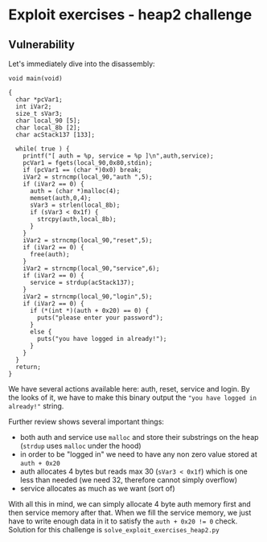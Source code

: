 # Exploit exercises - heap2 challenge

## Vulnerability

Let's immediately dive into the disassembly:

```
void main(void)

{
  char *pcVar1;
  int iVar2;
  size_t sVar3;
  char local_90 [5];
  char local_8b [2];
  char acStack137 [133];
  
  while( true ) {
    printf("[ auth = %p, service = %p ]\n",auth,service);
    pcVar1 = fgets(local_90,0x80,stdin);
    if (pcVar1 == (char *)0x0) break;
    iVar2 = strncmp(local_90,"auth ",5);
    if (iVar2 == 0) {
      auth = (char *)malloc(4);
      memset(auth,0,4);
      sVar3 = strlen(local_8b);
      if (sVar3 < 0x1f) {
        strcpy(auth,local_8b);
      }
    }
    iVar2 = strncmp(local_90,"reset",5);
    if (iVar2 == 0) {
      free(auth);
    }
    iVar2 = strncmp(local_90,"service",6);
    if (iVar2 == 0) {
      service = strdup(acStack137);
    }
    iVar2 = strncmp(local_90,"login",5);
    if (iVar2 == 0) {
      if (*(int *)(auth + 0x20) == 0) {
        puts("please enter your password");
      }
      else {
        puts("you have logged in already!");
      }
    }
  }
  return;
}
```

We have several actions available here: auth, reset, service and login. By the looks of it, we have to make this binary output the `"you have logged in already!"` string.

Further review shows several important things:
- both auth and service use `malloc` and store their substrings on the heap (`strdup` uses `malloc` under the hood)
- in order to be "logged in" we need to have any non zero value stored at `auth + 0x20`
- auth allocates 4 bytes but reads max 30 (`sVar3 < 0x1f`) which is one less than needed (we need 32, therefore cannot simply overflow)
- service allocates as much as we want (sort of)

With all this in mind, we can simply allocate 4 byte auth memory first and then service memory after that. When we fill the service memory, we just have to write enough data in it to satisfy the `auth + 0x20 != 0` check. Solution for this challenge is `solve_exploit_exercises_heap2.py`
